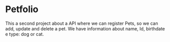 # Petfolio
This a second project about a API where we can register Pets, so we can add, update and delete a pet. We have information about name, Id, birthdate e type: dog or cat.
